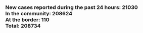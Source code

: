 ### New cases reported during the past 24 hours: 21030<br/>In the community: 208624<br/>At the border: 110<br/>Total: 208734